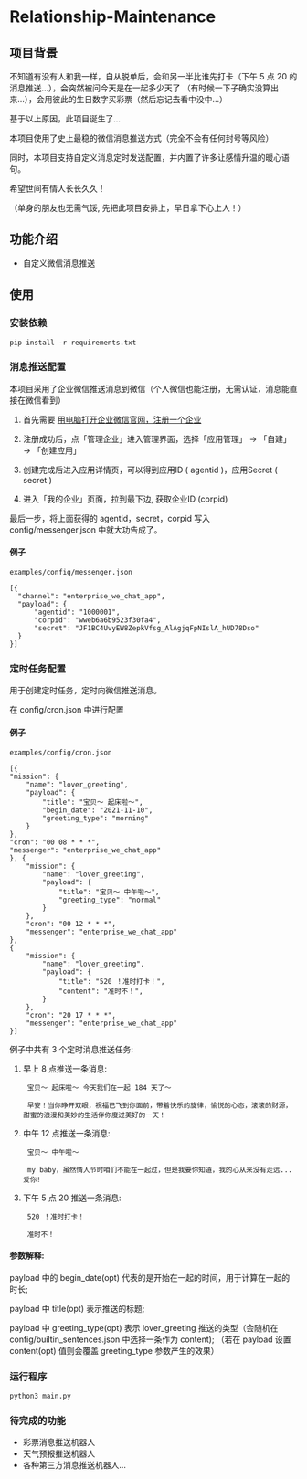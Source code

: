 # Relationship-Maintenance

## 项目背景

不知道有没有人和我一样，自从脱单后，会和另一半比谁先打卡（下午 5 点 20 的消息推送...），会突然被问今天是在一起多少天了
（有时候一下子确实没算出来...），会用彼此的生日数字买彩票（然后忘记去看中没中...）

基于以上原因，此项目诞生了...

本项目使用了史上最稳的微信消息推送方式（完全不会有任何封号等风险）

同时，本项目支持自定义消息定时发送配置，并内置了许多让感情升温的暖心语句。

希望世间有情人长长久久！

（单身的朋友也无需气馁, 先把此项目安排上，早日拿下心上人！）

## 功能介绍

+ 自定义微信消息推送

## 使用

### 安装依赖

    pip install -r requirements.txt
    
### 消息推送配置
    
本项目采用了企业微信推送消息到微信（个人微信也能注册，无需认证，消息能直接在微信看到）
    
1. 首先需要 [用电脑打开企业微信官网，注册一个企业](https://work.weixin.qq.com/)

2. 注册成功后，点「管理企业」进入管理界面，选择「应用管理」 → 「自建」 → 「创建应用」

3. 创建完成后进入应用详情页，可以得到应用ID ( agentid )，应用Secret ( secret )

4. 进入「我的企业」页面，拉到最下边, 获取企业ID (corpid)

最后一步，将上面获得的 agentid，secret，corpid 写入 config/messenger.json 中就大功告成了。

#### 例子
    
    examples/config/messenger.json
    
    [{
      "channel": "enterprise_we_chat_app",
      "payload": {
          "agentid": "1000001",
          "corpid": "wweb6a6b9523f30fa4",
          "secret": "JF1BC4UvyEW8ZepkVfsg_AlAgjqFpNIslA_hUD78Dso"
      }
    }]


### 定时任务配置

用于创建定时任务，定时向微信推送消息。

在 config/cron.json 中进行配置

#### 例子
    
    examples/config/cron.json
    
    [{
	"mission": {
		"name": "lover_greeting",
		"payload": {
			"title": "宝贝～ 起床啦～",
			"begin_date": "2021-11-10",
            "greeting_type": "morning"
		}
	},
	"cron": "00 08 * * *",
	"messenger": "enterprise_we_chat_app"
    }, {
        "mission": {
            "name": "lover_greeting",
            "payload": {
                "title": "宝贝～ 中午啦～",
                "greeting_type": "normal"
            }
        },
        "cron": "00 12 * * *",
        "messenger": "enterprise_we_chat_app"
    },
    {
        "mission": {
            "name": "lover_greeting",
            "payload": {
                "title": "520 ！准时打卡！",
                "content": "准时不！",
            }
        },
        "cron": "20 17 * * *",
        "messenger": "enterprise_we_chat_app"
    }]

例子中共有 3 个定时消息推送任务:

1. 早上 8 点推送一条消息:

        宝贝～ 起床啦～ 今天我们在一起 184 天了～
    
        早安！当你睁开双眼，祝福已飞到你面前，带着快乐的旋律，愉悦的心态，滚滚的财源，甜蜜的浪漫和美妙的生活伴你度过美好的一天！

2. 中午 12 点推送一条消息:

        宝贝～ 中午啦～
    
        my baby，虽然情人节时咱们不能在一起过，但是我要你知道，我的心从来没有走远...爱你!
    
    
3. 下午 5 点 20 推送一条消息:

        520 ！准时打卡！
    
        准时不！

#### 参数解释: 

payload 中的 begin_date(opt) 代表的是开始在一起的时间，用于计算在一起的时长;

payload 中 title(opt) 表示推送的标题;

payload 中 greeting_type(opt) 表示 lover_greeting 推送的类型（会随机在 config/builtin_sentences.json 中选择一条作为 content);
（若在 payload 设置 content(opt) 值则会覆盖 greeting_type 参数产生的效果）


### 运行程序

    python3 main.py
    
### 待完成的功能

+ 彩票消息推送机器人
+ 天气预报推送机器人
+ 各种第三方消息推送机器人...




